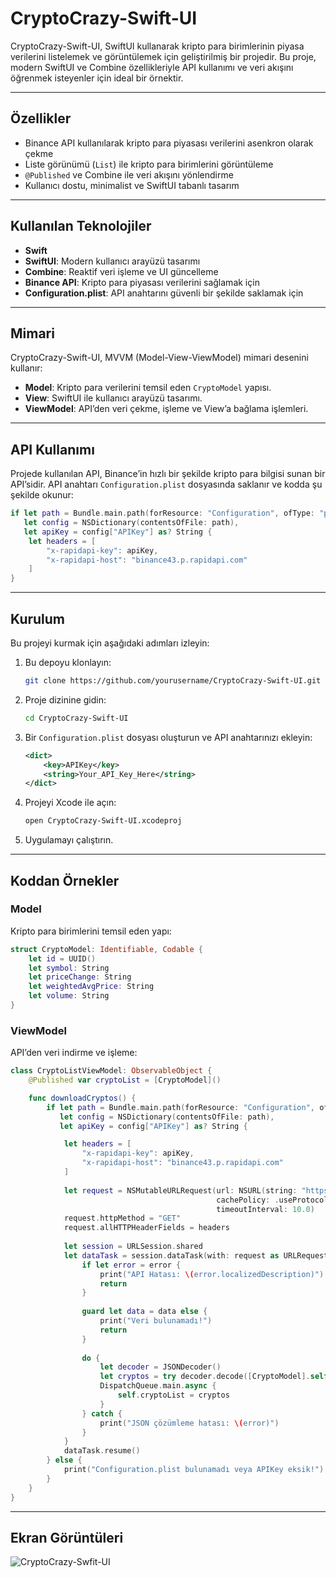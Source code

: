 # **CryptoCrazy-Swift-UI**

CryptoCrazy-Swift-UI, SwiftUI kullanarak kripto para birimlerinin piyasa verilerini listelemek ve görüntülemek için geliştirilmiş bir projedir. Bu proje, modern SwiftUI ve Combine özellikleriyle API kullanımı ve veri akışını öğrenmek isteyenler için ideal bir örnektir.

---

## **Özellikler**
- Binance API kullanılarak kripto para piyasası verilerini asenkron olarak çekme
- Liste görünümü (`List`) ile kripto para birimlerini görüntüleme
- `@Published` ve Combine ile veri akışını yönlendirme
- Kullanıcı dostu, minimalist ve SwiftUI tabanlı tasarım

---

## **Kullanılan Teknolojiler**
- **Swift**
- **SwiftUI**: Modern kullanıcı arayüzü tasarımı
- **Combine**: Reaktif veri işleme ve UI güncelleme
- **Binance API**: Kripto para piyasası verilerini sağlamak için
- **Configuration.plist**: API anahtarını güvenli bir şekilde saklamak için

---

## **Mimari**
CryptoCrazy-Swift-UI, MVVM (Model-View-ViewModel) mimari desenini kullanır:

- **Model**: Kripto para verilerini temsil eden `CryptoModel` yapısı.
- **View**: SwiftUI ile kullanıcı arayüzü tasarımı.
- **ViewModel**: API’den veri çekme, işleme ve View’a bağlama işlemleri.

---

## **API Kullanımı**
Projede kullanılan API, Binance’in hızlı bir şekilde kripto para bilgisi sunan bir API’sidir. API anahtarı `Configuration.plist` dosyasında saklanır ve kodda şu şekilde okunur:

```swift
if let path = Bundle.main.path(forResource: "Configuration", ofType: "plist"),
   let config = NSDictionary(contentsOfFile: path),
   let apiKey = config["APIKey"] as? String {
    let headers = [
        "x-rapidapi-key": apiKey,
        "x-rapidapi-host": "binance43.p.rapidapi.com"
    ]
}
```

---

## **Kurulum**
Bu projeyi kurmak için aşağıdaki adımları izleyin:

1. Bu depoyu klonlayın:
   ```bash
   git clone https://github.com/yourusername/CryptoCrazy-Swift-UI.git
   ```
2. Proje dizinine gidin:
   ```bash
   cd CryptoCrazy-Swift-UI
   ```
3. Bir `Configuration.plist` dosyası oluşturun ve API anahtarınızı ekleyin:
   ```xml
   <dict>
       <key>APIKey</key>
       <string>Your_API_Key_Here</string>
   </dict>
   ```
4. Projeyi Xcode ile açın:
   ```bash
   open CryptoCrazy-Swift-UI.xcodeproj
   ```
5. Uygulamayı çalıştırın.

---

## **Koddan Örnekler**

### **Model**
Kripto para birimlerini temsil eden yapı:
```swift
struct CryptoModel: Identifiable, Codable {
    let id = UUID()
    let symbol: String
    let priceChange: String
    let weightedAvgPrice: String
    let volume: String
}
```

### **ViewModel**
API’den veri indirme ve işleme:
```swift
class CryptoListViewModel: ObservableObject {
    @Published var cryptoList = [CryptoModel]()

    func downloadCryptos() {
        if let path = Bundle.main.path(forResource: "Configuration", ofType: "plist"),
           let config = NSDictionary(contentsOfFile: path),
           let apiKey = config["APIKey"] as? String {

            let headers = [
                "x-rapidapi-key": apiKey,
                "x-rapidapi-host": "binance43.p.rapidapi.com"
            ]
            
            let request = NSMutableURLRequest(url: NSURL(string: "https://binance43.p.rapidapi.com/ticker/24hr")! as URL,
                                              cachePolicy: .useProtocolCachePolicy,
                                              timeoutInterval: 10.0)
            request.httpMethod = "GET"
            request.allHTTPHeaderFields = headers
            
            let session = URLSession.shared
            let dataTask = session.dataTask(with: request as URLRequest) { (data, response, error) in
                if let error = error {
                    print("API Hatası: \(error.localizedDescription)")
                    return
                }
                
                guard let data = data else {
                    print("Veri bulunamadı!")
                    return
                }
                
                do {
                    let decoder = JSONDecoder()
                    let cryptos = try decoder.decode([CryptoModel].self, from: data)
                    DispatchQueue.main.async {
                        self.cryptoList = cryptos
                    }
                } catch {
                    print("JSON çözümleme hatası: \(error)")
                }
            }
            dataTask.resume()
        } else {
            print("Configuration.plist bulunamadı veya APIKey eksik!")
        }
    }
}
```

---

## **Ekran Görüntüleri**
![CryptoCrazy-Swfit-UI](https://github.com/user-attachments/assets/c46d831d-dc31-4254-bc81-e53bb3151f17)

